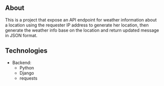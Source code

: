 ## About
This is a project that expose an API endpoint for weather information about a location using the requester IP address to generate her location, then generate the weather info base on the location and return updated message in JSON format.


## Technologies
- Backend:
    - Python
    - Django
    - requests
